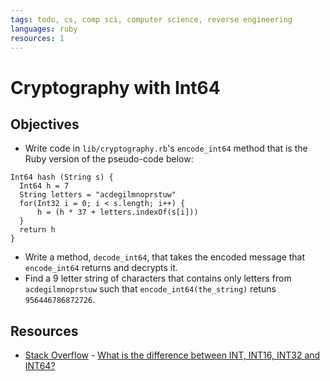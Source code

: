 ```yaml
---
tags: todo, cs, comp sci, computer science, reverse engineering
languages: ruby
resources: 1
---
```

# Cryptography with Int64 

## Objectives

* Write code in `lib/cryptography.rb`'s `encode_int64` method that is the Ruby version of the pseudo-code below:
```
Int64 hash (String s) {
  Int64 h = 7
  String letters = "acdegilmnoprstuw"
  for(Int32 i = 0; i < s.length; i++) {
      h = (h * 37 + letters.indexOf(s[i]))
  }
  return h
}
```
* Write a method, `decode_int64`, that takes the encoded message that `encode_int64` returns and decrypts it.
* Find a 9 letter string of characters that contains only letters from `acdegilmnoprstuw` such that `encode_int64(the_string)` retuns `956446786872726`.

## Resources
* [Stack Overflow](http://stackoverflow.com) - [What is the difference between INT, INT16, INT32 and INT64?](http://stackoverflow.com/q/9696660/2890716)